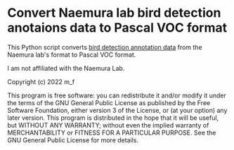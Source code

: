 # Convert Naemura lab bird detection anotaions data to Pascal VOC format
This Python script converts [bird detection annotation data](http://bird.nae-lab.org/dataset/) from the Naemura lab's format to Pascal VOC format.

I am not affiliated with the Naemura Lab.

Copyright (c) 2022 m_f

This program is free software: you can redistribute it and/or modify it under the terms of the GNU General Public License as published by the Free Software Foundation, either version 3 of the License, or (at your option) any later version.
This program is distributed in the hope that it will be useful, but WITHOUT ANY WARRANTY; without even the implied warranty of MERCHANTABILITY or FITNESS FOR A PARTICULAR PURPOSE. See the GNU General Public License for more details.
